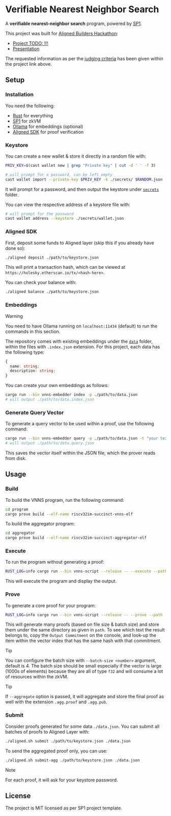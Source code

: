 # Verifiable Nearest Neighbor Search

A **verifiable nearest-neighbor search** program, powered by [SP1](https://github.com/succinctlabs/sp1).

This project was built for [Aligned Builders Hackathon](https://devfolio.co/alignedhackathon/):

- [Project TODO: !!!](/)
- [Presentation](./vnns-presentation.pdf)

The requested information as per the [judging criteria](https://mirror.xyz/0x7794D1c55568270A81D8Bf39e1bcE96BEaC10901/JnG4agqhW0oiskZJgcFdi9SLKvqkTBrbXkuk1nT6lxk) has been given within the project link above.

## Setup

### Installation

You need the following:

- [Rust](https://rustup.rs/) for everything
- [SP1](https://docs.succinct.xyz/getting-started/install.html) for zkVM
- [Ollama](https://ollama.com/) for embeddings (optional)
- [Aligned SDK](https://docs.alignedlayer.com/introduction/1_try_aligned#quickstart) for proof verification

### Keystore

You can create a new wallet & store it directly in a random file with:

```sh
PRIV_KEY=$(cast wallet new | grep "Private key" | cut -d ' ' -f 3)

# will prompt for a password, can be left empty
cast wallet import --private-key $PRIV_KEY -k ./secrets/ $RANDOM.json
```

It will prompt for a password, and then output the keystore under [`secrets`](./secrets/) folder.

You can view the respective address of a keystore file with:

```sh
# will prompt for the password
cast wallet address --keystore ./secrets/wallet.json
```

### Aligned SDK

First, deposit some funds to Aligned layer (skip this if you already have done so):

```sh
./aligned deposit ./path/to/keystore.json
```

This will print a transaction hash, which can be viewed at `https://holesky.etherscan.io/tx/<hash-here>`.

You can check your balance with:

```sh
./aligned balance ./path/to/keystore.json
```

### Embeddings

> [!WARNING]
>
> You need to have Ollama running on `localhost:11434` (default) to run the commands in this section.

The repository comes with existing embeddings under the [`data`](./data/) folder, within the files with `.index.json` extension. For this project, each data has the following type:

```ts
{
  name: string;
  description: string;
}
```

You can create your own embeddings as follows:

```sh
cargo run --bin vnns-embedder index -p ./path/to/data.json
# will output ./path/to/data.index.json
```

### Generate Query Vector

To generate a query vector to be used within a proof, use the following command:

```sh
cargo run --bin vnns-embedder query -p ./path/to/data.json -t "your text to be converted here"
# will output ./path/to/data.query.json
```

This saves the vector itself within the JSON file, which the prover reads from disk.

## Usage

### Build

To build the VNNS program, run the following command:

```sh
cd program
cargo prove build --elf-name riscv32im-succinct-vnns-elf
```

To build the aggregator program:

```sh
cd aggregator
cargo prove build --elf-name riscv32im-succinct-aggregator-elf
```

### Execute

To run the program without generating a proof:

```sh
RUST_LOG=info cargo run --bin vnns-script --release -- --execute --path ./data/foods-small.json
```

This will execute the program and display the output.

### Prove

To generate a core proof for your program:

```sh
RUST_LOG=info cargo run --bin vnns-script --release -- --prove --path ./data/foods-small.json
```

This will generate many proofs (based on file size & batch size) and store them under the same directory as given in `path`. To see which text the result belongs to, copy the `Output Commitment` on the console, and look-up the item within the vector index that has the same hash with that commitment.

> [!TIP]
>
> You can configure the batch size with `--batch-size <number>` argument, default is 4.
> The batch size should be small especially if the vector is large (1000s of elements) because they are all of type `f32` and will consume a lot of resources within the zkVM.

> [!TIP]
>
> If `--aggregate` option is passed, it will aggregate and store the final proof as well with the extension `.agg.proof` and `.agg.pub`.

### Submit

Consider proofs generated for some data `./data.json`. You can submit all batches of proofs to Aligned Layer with:

```sh
./aligned.sh submit ./path/to/keystore.json ./data.json
```

To send the aggregated proof only, you can use:

```sh
./aligned.sh submit-agg ./path/to/keystore.json ./data.json
```

> [!NOTE]
>
> For each proof, it will ask for your keystore password.

## License

The project is MIT licensed as per SP1 project template.

